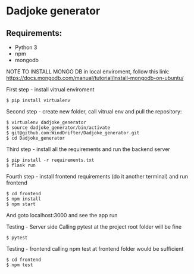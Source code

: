 # Dadjoke generator

## Requirements:

* Python 3
* npm
* mongodb

NOTE TO INSTALL MONGO DB in local enviroment, follow this link:
https://docs.mongodb.com/manual/tutorial/install-mongodb-on-ubuntu/

First step - install vitrual enviroment

```
$ pip install virtualenv
```

Second step - create new folder, call vitrual env and pull the repository:
```
$ virtualenv dadjoke_generator
$ source dadjoke_generator/bin/activate
$ git@github.com:WindDrifter/Dadjoke_generator.git
$ cd Dadjoke_generator
```

Third step - install all the requirements and run the backend server
```
$ pip install -r requirements.txt
$ flask run
```


Fourth step - install frontend requirements (do it another terminal) and run frontend
```
$ cd frontend
$ npm install
$ npm start
```
And goto localhost:3000 and see the app run


Testing - Server side
Calling pytest at the project root folder will be fine
```
$ pytest
```

Testing - frontend
calling npm test at frontend folder would be sufficient
```
$ cd frontend
$ npm test
```
